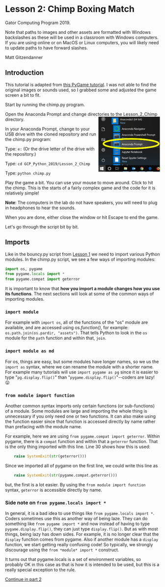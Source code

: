 
# Lesson 2: Chimp Boxing Match

Gator Computing Program 2019.

Note that paths to images and other assets are formatted with Windows backslashes as these will be used in a classroom with Windows computers. If you are using online or on MacOS or Linux computers, you will likely need to update paths to have forward slashes.

Matt Gitzendanner

## Introduction

This tutorial is adapted from [this PyGame tutorial](https://www.pygame.org/docs/tut/ChimpLineByLine.html). I was not able to find the original images or sounds used, so I grabbed some and adjusted the game screen a bit to fit.

Start by running the chimp.py program.

Open the Anaconda Prompt and change directories to the Lesson_2_Chimp directory. <img src="..\assets\notebook_images\Anaconda_Prompt_Launch.png" width=200 align="right">

In your Anaconda Prompt, change to your USB drive with the cloned repository and run the chimp.py program:

Type: `e:` (Or the drive letter of the drive with the repository.)

Type: `cd GCP_Python_2019/Lesson_2_Chimp`

Type: `python chimp.py`

Play the game a bit. You can use your mouse to move around. Click to hit the chimp. This is the starts of a fairly complex game and the code for it is relatively simple!

**Note**: The computers in the lab do not have speakers, you will need to plug in headphones to hear the sounds.

When you are done, either close the window or hit Escape to end the game.

Let's go through the script bit by bit.

## Imports

Like in the bouncy.py script from [Lesson 1](../Lesson_1_BouncyBall/bouncy.py) we need to import various Python modules. In the chimp.py script, we see a few ways of importing modules:

```python
import os, pygame
from pygame.locals import *
from pygame.compat import geterror
```

 It is important to know that **how you import a module changes how you use its functions**. The next sections will look at some of the common ways of importing modules.

### `import module`

For example with `import os`, all of the functions of the "os" module are available, and are accessed using os.*function()*, for example: `os.path.join(os.pardir, "assets")`. That tells Python to look in the `os` module for the `path` function and within that, `join`.

### `import module as md`

For os, things are easy, but some modules have longer names, so we us the `import as` syntax, where we can rename the module with a shorter name. For example many tutorials will use `import pygame as pg` since it is easier to type "`pg.display.flip()`" than "`pygame.display.flip()`"--coders are lazy! :stuck_out_tongue:

### `from module import function`

Another common syntax imports only certain functions (or sub-functions) of a module. Some modules are large and importing the whole thing is unnecessary if you only need one or two functions. It can also make using the function easier since that function is accessed directly by name rather than prefacing with the module name.

For example, here we are using `from pygame.compat import geterror`. Within pygame, there is a `compat` function and within that a `geterror` function. That is the only thing imported with this line. Line 30 shows how this is used:

```python
    raise SystemExit(str(geterror()))
 ```

 Since we imported all of pygame on the first line, we could write this line as

```python
    raise SystemExit(str(pygame.compat.geterror()))
```

but, the first is a lot easier. By using the `from module import function` syntax, `geterror` is accessible directly by name.  

### Side note on `from pygame.locals import *`

In general, it is a bad idea to use things like `from pygame.locals import *`. Coders sometimes use this as another way of being laze. They can do something like `from pygame import *` and now instead of having to type `pygame.display.flip()`, they can just type `display.flip()`. But as with most things, being lazy has down sides. For example, it is no longer clear that the `display` function comes from pygame. Also if another module has a `display` function, we start getting really confusing code! So typically, we strongly discourage using the `from *module* import *` construct.

It turns out that pygame.locals is a set of environment variables, so probably OK in this case as that is how it is intended to be used, but this is a really special exception to the rule.

[Continue in part 2](Chimp_part_2.md)